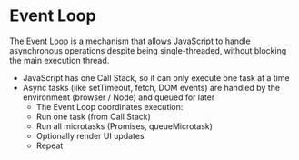 # Event Loop

The Event Loop is a mechanism that allows JavaScript to handle asynchronous operations despite being single-threaded, without blocking the main execution thread.

- JavaScript has one Call Stack, so it can only execute one task at a time
- Async tasks (like setTimeout, fetch, DOM events) are handled by the environment (browser / Node) and queued for later
    - The Event Loop coordinates execution:
    - Run one task (from Call Stack)
    - Run all microtasks (Promises, queueMicrotask)
    - Optionally render UI updates
    - Repeat